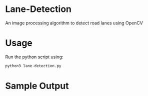 # Lane-Detection
An image processing algorithm to detect road lanes using OpenCV

# Usage 
Run the python script using:
``` python 
python3 lane-detection.py
```

# Sample Output

